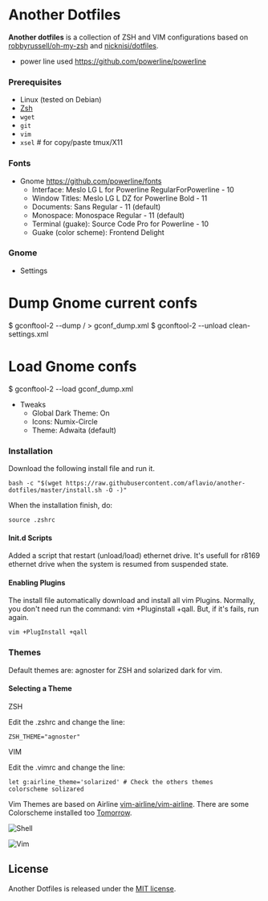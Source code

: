 # Another Dotfiles


__Another dotfiles__ is a collection of ZSH and VIM configurations based on [robbyrussell/oh-my-zsh](https://github.com/robbyrussell/oh-my-zsh) and [nicknisi/dotfiles](https://github.com/nicknisi/dotfiles). 

* power line used
https://github.com/powerline/powerline

### Prerequisites

* Linux (tested on Debian)
* [Zsh](http://www.zsh.org)
* `wget`
* `git`
* `vim`
* `xsel` # for copy/paste tmux/X11

### Fonts ###

* Gnome
    https://github.com/powerline/fonts
    * Interface: Meslo LG L for Powerline RegularForPowerline - 10
    * Window Titles: Meslo LG L DZ for Powerline Bold - 11
    * Documents: Sans Regular - 11 (default)
    * Monospace: Monospace Regular - 11 (default)
    * Terminal (guake): Source Code Pro for Powerline - 10 
    * Guake (color scheme): Frontend Delight

### Gnome ###

* Settings

# Dump Gnome current confs
$ gconftool-2 --dump / > gconf_dump.xml
$ gconftool-2 --unload clean-settings.xml

# Load Gnome confs
$ gconftool-2 --load gconf_dump.xml

* Tweaks
    * Global Dark Theme: On
    * Icons: Numix-Circle
    * Theme: Adwaita (default)

### Installation

Download the following install file and run it. 

```shell
bash -c "$(wget https://raw.githubusercontent.com/aflavio/another-dotfiles/master/install.sh -O -)"
```
 When the installation finish, do:
 
 ```shell
source .zshrc
```
 
#### Init.d Scripts
Added a script that restart (unload/load) ethernet drive. It's usefull for r8169 ethernet drive when the system is resumed from suspended state.

#### Enabling Plugins

The install file automatically download and install all vim Plugins. Normally, you don't need run the command: vim +Pluginstall +qall. But, if it's fails, run again. 

```shell
vim +PlugInstall +qall
```

### Themes

Default themes are: agnoster for ZSH and solarized dark for vim. 

#### Selecting a Theme

ZSH

Edit the .zshrc and change the line:

```shell
ZSH_THEME="agnoster"
```

VIM

Edit the .vimrc and change the line:

```shell
let g:airline_theme='solarized' # Check the others themes
colorscheme solizared 
```

Vim Themes are based on Airline [vim-airline/vim-airline](https://github.com/vim-airline/vim-airline). There are some Colorscheme installed too [Tomorrow](https://github.com/chriskempson/tomorrow-theme). 


![Shell](http://augustomorais.com.br/shell.png)

![Vim](http://augustomorais.com.br/vim.png)


## License

Another Dotfiles is released under the [MIT license](https://raw.githubusercontent.com/aflavio/another-dotfiles/master/LICENSE).

